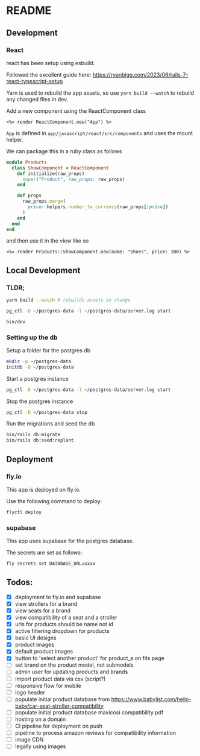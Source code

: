 # README

## Development

### React

react has been setup using esbuild.

Followed the excellent guide here: https://ryanbigg.com/2023/06/rails-7-react-typescript-setup

Yarn is used to rebuild the app assets, so use `yarn build --watch` to rebuild any changed files in dev.

Add a new component using the ReactComponent class
```erb
<%= render ReactComponent.new("App") %>
```

`App` is defined in `app/javascript/react/src/components` and uses the mount helper.

We can package this in a ruby class as follows
```ruby
module Products
  class ShowComponent < ReactComponent
    def initialize(raw_props)
      super("Product", raw_props: raw_props)
    end

    def props
      raw_props.merge(
        price: helpers.number_to_currency(raw_props[:price])
      )
    end
  end
end
```

and then use it in the view like so

```erb
<%= render Products::ShowComponent.new(name: "Shoes", price: 100) %>
```

## Local Development

### TLDR;
```bash
yarn build --watch # rebuilds assets on change
```
```bash
pg_ctl -D ~/postgres-data -l ~/postgres-data/server.log start
```
```bash
bin/dev
```

### Setting up the db

Setup a folder for the postgres db 
```bash
mkdir -p ~/postgres-data
initdb -D ~/postgres-data
```

Start a postgres instance

```bash
pg_ctl -D ~/postgres-data -l ~/postgres-data/server.log start
```

Stop the postgres instance
```bash
pg_ctl -D ~/postgres-data stop
```

Run the migrations and seed the db
```bash
bin/rails db:migrate
bin/rails db:seed:replant
```

## Deployment

### fly.io

This app is deployed on fly.io.

Use the following command to deploy:
```bash
flyctl deploy
```

### supabase

This app uses supabase for the postgres database.

The secrets are set as follows:

```bash
fly secrets set DATABASE_URL=xxxx
```

## Todos:

- [x] deployment to fly.io and supabase
- [x] view strollers for a brand
- [x] view seats for a brand
- [x] view compatibility of a seat and a stroller
- [x] urls for products should be name not id
- [x] active filtering dropdown for products
- [x] basic UI designs
- [x] product images
- [x] default product images
- [x] button to 'select another product' for product_a on fits page
- [ ] set brand on the product model, not submodels
- [ ] admin user for updating products and brands
- [ ] import product data via csv (script?)
- [ ] responsive flow for mobile
- [ ] logo header
- [ ] populate initial product database from https://www.babylist.com/hello-baby/car-seat-stroller-compatibility
- [ ] populate initial product database maxicosi compatibility pdf
- [ ] hosting on a domain
- [ ] CI pipeline for deployment on push
- [ ] pipeline to process amazon reviews for compatibility information
- [ ] image CDN
- [ ] legally using images
